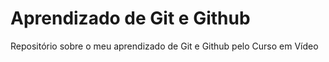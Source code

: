 # Aprendizado de Git e Github
 Repositório sobre o meu aprendizado de Git e Github pelo Curso em Vídeo
